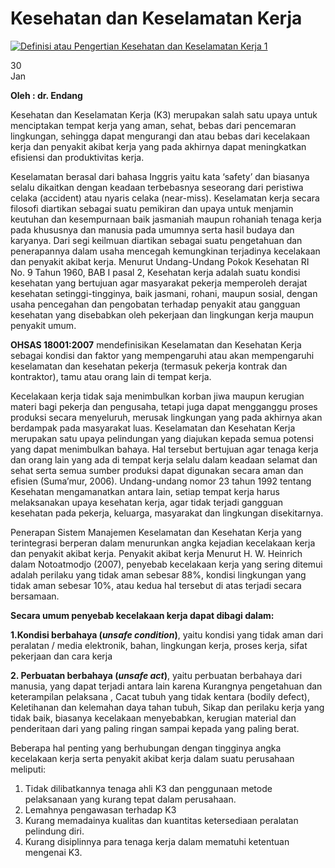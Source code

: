 ﻿# Kesehatan dan Keselamatan Kerja

[![Definisi atau Pengertian Kesehatan dan Keselamatan Kerja 1](https://prodiaohi.sgp1.digitaloceanspaces.com/app/assets/2015/01/06201928/Definisi-atau-Pengertian-Kesehatan-dan-Keselamatan-Kerja-1.png "Kesehatan dan Keselamatan Kerja 1")](https://prodiaohi.co.id/kesehatan-dan-keselamatan-kerja)

30  
Jan

**Oleh : dr. Endang**

Kesehatan dan Keselamatan Kerja (K3) merupakan salah satu upaya untuk menciptakan tempat kerja yang aman, sehat, bebas dari pencemaran lingkungan, sehingga dapat mengurangi dan atau bebas dari kecelakaan kerja dan penyakit akibat kerja yang pada akhirnya dapat meningkatkan efisiensi dan produktivitas kerja.

Keselamatan berasal dari bahasa Inggris yaitu kata ‘safety’ dan biasanya selalu dikaitkan dengan keadaan terbebasnya seseorang dari peristiwa celaka (accident) atau nyaris celaka (near-miss). Keselamatan kerja secara filosofi diartikan sebagai suatu pemikiran dan upaya untuk menjamin keutuhan dan kesempurnaan baik jasmaniah maupun rohaniah tenaga kerja pada khususnya dan manusia pada umumnya serta hasil budaya dan karyanya. Dari segi keilmuan diartikan sebagai suatu pengetahuan dan penerapannya dalam usaha mencegah kemungkinan terjadinya kecelakaan dan penyakit akibat kerja. Menurut Undang-Undang Pokok Kesehatan RI No. 9 Tahun 1960, BAB I pasal 2, Kesehatan kerja adalah suatu kondisi kesehatan yang bertujuan agar masyarakat pekerja memperoleh derajat kesehatan setinggi-tingginya, baik jasmani, rohani, maupun sosial, dengan usaha pencegahan dan pengobatan terhadap penyakit atau gangguan kesehatan yang disebabkan oleh pekerjaan dan lingkungan kerja maupun penyakit umum.

**OHSAS 18001:2007**  mendefinisikan Keselamatan dan Kesehatan Kerja sebagai kondisi dan faktor yang mempengaruhi atau akan mempengaruhi keselamatan dan kesehatan pekerja (termasuk pekerja kontrak dan kontraktor), tamu atau orang lain di tempat kerja.

Kecelakaan kerja tidak saja menimbulkan korban jiwa maupun kerugian materi bagi pekerja dan pengusaha, tetapi juga dapat mengganggu proses produksi secara menyeluruh, merusak lingkungan yang pada akhirnya akan berdampak pada masyarakat luas. Keselamatan dan Kesehatan Kerja merupakan satu upaya pelindungan yang diajukan kepada semua potensi yang dapat menimbulkan bahaya. Hal tersebut bertujuan agar tenaga kerja dan orang lain yang ada di tempat kerja selalu dalam keadaan selamat dan sehat serta semua sumber produksi dapat digunakan secara aman dan efisien (Suma’mur, 2006). Undang-undang nomor 23 tahun 1992 tentang Kesehatan mengamanatkan antara lain, setiap tempat kerja harus melaksanakan upaya kesehatan kerja, agar tidak terjadi gangguan kesehatan pada pekerja, keluarga, masyarakat dan lingkungan disekitarnya.

Penerapan Sistem Manajemen Keselamatan dan Kesehatan Kerja yang terintegrasi berperan dalam menurunkan angka kejadian kecelakaan kerja dan penyakit akibat kerja. Penyakit akibat kerja Menurut H. W. Heinrich dalam Notoatmodjo (2007), penyebab kecelakaan kerja yang sering ditemui adalah perilaku yang tidak aman sebesar 88%, kondisi lingkungan yang tidak aman sebesar 10%, atau kedua hal tersebut di atas terjadi secara bersamaan.

**Secara umum penyebab kecelakaan kerja dapat dibagi dalam:**

**1.Kondisi berbahaya (_unsafe condition_)**, yaitu kondisi yang tidak aman dari peralatan / media elektronik, bahan, lingkungan kerja, proses kerja, sifat pekerjaan dan cara kerja

**2. Perbuatan berbahaya (_unsafe act_)**, yaitu perbuatan berbahaya dari manusia, yang dapat terjadi antara lain karena Kurangnya pengetahuan dan keterampilan pelaksana , Cacat tubuh yang tidak kentara (bodily defect), Keletihanan dan kelemahan daya tahan tubuh, Sikap dan perilaku kerja yang tidak baik, biasanya kecelakaan menyebabkan, kerugian material dan penderitaan dari yang paling ringan sampai kepada yang paling berat.

Beberapa hal penting yang berhubungan dengan tingginya angka kecelakaan kerja serta penyakit akibat kerja dalam suatu perusahaan meliputi:

1.  Tidak dilibatkannya tenaga ahli K3 dan penggunaan metode pelaksanaan yang kurang tepat dalam perusahaan.
2.  Lemahnya pengawasan terhadap K3
3.  Kurang memadainya kualitas dan kuantitas ketersediaan peralatan pelindung diri.
4.  Kurang disiplinnya para tenaga kerja dalam mematuhi ketentuan mengenai K3.
